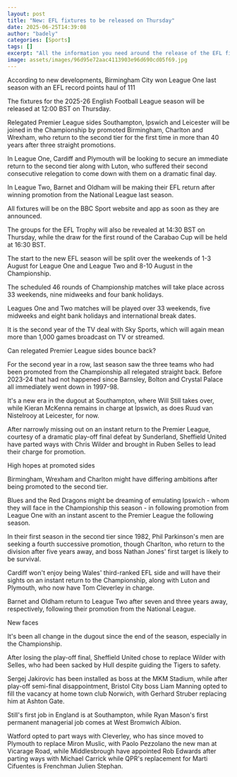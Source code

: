 ```yaml
---
layout: post
title: "New: EFL fixtures to be released on Thursday"
date: 2025-06-25T14:39:08
author: "badely"
categories: [Sports]
tags: []
excerpt: "All the information you need around the release of the EFL fixtures for 2025-26 on Thursday."
image: assets/images/96d95e72aac4113903e96d690cd05f69.jpg
---
```


According to new developments, Birmingham City won League One last season with an EFL record points haul of 111

The fixtures for the 2025-26 English Football League season will be released at 12:00 BST on Thursday.

Relegated Premier League sides Southampton, Ipswich and Leicester will be joined in the Championship by promoted Birmingham, Charlton and Wrexham, who return to the second tier for the first time in more than 40 years after three straight promotions.

In League One, Cardiff and Plymouth will be looking to secure an immediate return to the second tier along with Luton, who suffered their second consecutive relegation to come down with them on a dramatic final day.

In League Two, Barnet and Oldham will be making their EFL return after winning promotion from the National League last season.

All fixtures will be on the BBC Sport website and app as soon as they are announced.

The groups for the EFL Trophy will also be revealed at 14:30 BST on Thursday, while the draw for the first round of the Carabao Cup will be held at 16:30 BST.

The start to the new EFL season will be split over the weekends of 1-3 August for League One and League Two and 8-10 August in the Championship.

The scheduled 46 rounds of Championship matches will take place across 33 weekends, nine midweeks and four bank holidays.

Leagues One and Two matches will be played over 33 weekends, five midweeks and eight bank holidays and international break dates.

It is the second year of the TV deal with Sky Sports, which will again mean more than 1,000 games broadcast on TV or streamed.

Can relegated Premier League sides bounce back?

For the second year in a row, last season saw the three teams who had been promoted from the Championship all relegated straight back. Before 2023-24 that had not happened since Barnsley, Bolton and Crystal Palace all immediately went down in 1997-98.

It's a new era in the dugout at Southampton, where Will Still takes over, while Kieran McKenna remains in charge at Ipswich, as does Ruud van Nistelrooy at Leicester, for now.

After narrowly missing out on an instant return to the Premier League, courtesy of a dramatic play-off final defeat by Sunderland, Sheffield United have parted ways with Chris Wilder and brought in Ruben Selles to lead their charge for promotion.

High hopes at promoted sides

Birmingham, Wrexham and Charlton might have differing ambitions after being promoted to the second tier.

Blues and the Red Dragons might be dreaming of emulating Ipswich - whom they will face in the Championship this season - in following promotion from League One with an instant ascent to the Premier League the following season.

In their first season in the second tier since 1982, Phil Parkinson's men are seeking a fourth successive promotion, though Charlton, who return to the division after five years away, and boss Nathan Jones' first target is likely to be survival.

Cardiff won't enjoy being Wales' third-ranked EFL side and will have their sights on an instant return to the Championship, along with Luton and Plymouth, who now have Tom Cleverley in charge.

Barnet and Oldham return to League Two after seven and three years away, respectively, following their promotion from the National League.

New faces

It's been all change in the dugout since the end of the season, especially in the Championship.

After losing the play-off final, Sheffield United chose to replace Wilder with Selles, who had been sacked by Hull despite guiding the Tigers to safety.

Sergej Jakirovic has been installed as boss at the MKM Stadium, while after play-off semi-final disappointment, Bristol City boss Liam Manning opted to fill the vacancy at home town club Norwich, with Gerhard Struber replacing him at Ashton Gate.

Still's first job in England is at Southampton, while Ryan Mason's first permanent managerial job comes at West Bromwich Albion.

Watford opted to part ways with Cleverley, who has since moved to Plymouth to replace Miron Muslic, with Paolo Pezzolano the new man at Vicarage Road, while Middlesbrough have appointed Rob Edwards after parting ways with Michael Carrick while QPR's replacement for Marti Cifuentes is Frenchman Julien Stephan.

